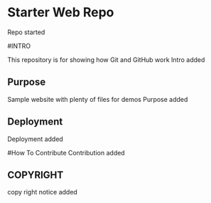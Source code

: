 # Starter Web Repo

Repo started

#INTRO

This repository is for showing how Git and GitHub work
Intro added
## Purpose

Sample website with plenty of files for demos
Purpose added

## Deployment
Deployment added



#How To Contribute
Contribution added

## COPYRIGHT
copy right notice added